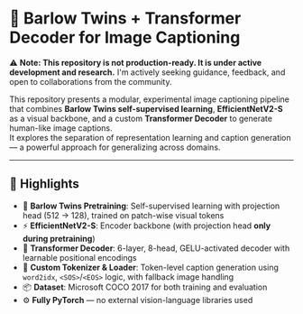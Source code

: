 # 🧠 Barlow Twins + Transformer Decoder for Image Captioning

⚠️ **Note: This repository is not production-ready. It is under active development and research.**
I'm actively seeking guidance, feedback, and open to collaborations from the community.

This repository presents a modular, experimental image captioning pipeline that combines **Barlow Twins self-supervised learning**, **EfficientNetV2-S** as a visual backbone, and a custom **Transformer Decoder** to generate human-like image captions.  
It explores the separation of representation learning and caption generation — a powerful approach for generalizing across domains.

---

## 🚀 Highlights

- 🧬 **Barlow Twins Pretraining**: Self-supervised learning with projection head (512 → 128), trained on patch-wise visual tokens
- ⚡ **EfficientNetV2-S**: Encoder backbone (with projection head **only during pretraining**)
- 🧠 **Transformer Decoder**: 6-layer, 8-head, GELU-activated decoder with learnable positional encodings
- 📝 **Custom Tokenizer & Loader**: Token-level caption generation using `word2idx`, `<SOS>`/`<EOS>` logic, with fallback image handling
- 📦 **Dataset**: Microsoft COCO 2017 for both training and evaluation
- ⚙️ **Fully PyTorch** — no external vision-language libraries used
